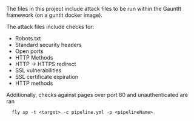 
The files in this project include attack files to be run within the Gauntlt framework (on a guntlt docker image). 

The attack files include checks for:

* Robots.txt
* Standard security headers
* Open ports
* HTTP Methods
* HTTP -> HTTPS redirect
* SSL vulnerabilities
* SSL certificate expiration
* HTTP methods

Additionally, checks against pages over port 80 and unauthenticated are ran

```
  fly sp -t <target> -c pipeline.yml -p <pipelineName>
```
